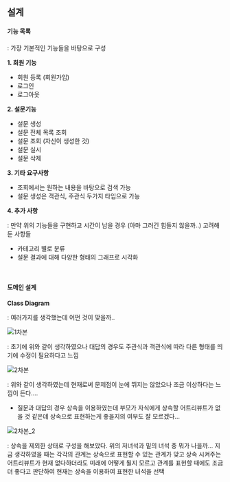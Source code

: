 ## 설계

#### 기능 목록

: 가장 기본적인 기능들을 바탕으로 구성

**1. 회원 기능**
* 회원 등록 (회원가입)
* 로그인
* 로그아웃


**2. 설문기능**
* 설문 생성
* 설문 전체 목록 조회
* 설문 조회 (자신이 생성한 것)
* 설문 실시
* 설문 삭제


**3. 기타 요구사항**
* 조회에서는 원하는 내용을 바탕으로 검색 가능
* 설문 생성은 객관식, 주관식 두가지 타입으로 가능


**4. 추가 사항**

: 만약 위의 기능들을 구현하고 시간이 남을 경우 (아마 그러긴 힘들지 않을까..) 고려해둔 사항들

* 카테고리 별로 분류
* 설문 결과에 대해 다양한 형태의 그래프로 시각화

<br/>



#### 도메인 설계

**Class Diagram**

: 여러가지를 생각했는데 어떤 것이 맞을까..

![1차본](https://user-images.githubusercontent.com/31160622/102178685-31e00880-3ee9-11eb-9bd5-d4761ac9e178.PNG)

: 초기에 위와 같이 생각하였으나 대답의 경우도 주관식과 객관식에 따라 다른 형태를 띄기에 수정이 필요하다고 느낌



![2차본](https://user-images.githubusercontent.com/31160622/102178693-34daf900-3ee9-11eb-849c-e10c091a8872.PNG)

: 위와 같이 생각하였는데 현재로써 문제점이 눈에 뛰지는 않았으나 조금 이상하다는 느낌이 든다.... 

+ 질문과 대답의 경우 상속을 이용하였는데 부모가 자식에게 상속할 어트리뷰트가 없을 것 같은데 상속으로 표현하는게 좋을지의 여부도 잘 모르겠다...



![2차본_2](https://user-images.githubusercontent.com/31160622/102178697-373d5300-3ee9-11eb-8acd-afff004efb32.PNG)

: 상속을 제외한 상태로 구성을 해보았다. 위의 저녀석과 밑의 녀석 중 뭐가 나을까... 지금 생각하였을 때는 각각의 관계는 상속으로 표현할 수 있는 관계가 맞고 상속 시켜주는 어트리뷰트가 현재 없다하더라도 미래에 어떻게 될지 모르고 관계를 표현할 때에도 조금 더 좋다고 판단하여 현재는 상속을 이용하여 표현한 녀석을 선택  

